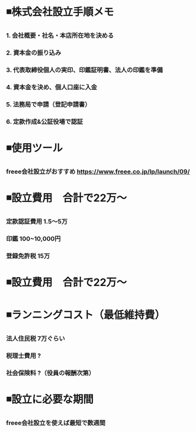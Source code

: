 # ◾️株式会社設立手順メモ
### 1. 会社概要・社名・本店所在地を決める
### 2. 資本金の振り込み
### 3. 代表取締役個人の実印、印鑑証明書、法人の印鑑を準備
### 4. 資本金を決め、個人口座に入金
### 5. 法務局で申請（登記申請書）
### 6. 定款作成&公証役場で認証

# ◾️使用ツール
### freee会社設立がおすすめ https://www.freee.co.jp/lp/launch/09/

# ◾️設立費用　合計で22万〜
### 定款認証費用 1.5〜5万
### 印鑑 100~10,000円
### 登録免許税 15万

# ◾️設立費用　合計で22万〜

# ◾️ランニングコスト（最低維持費）
### 法人住民税 7万ぐらい
### 税理士費用 ?
### 社会保険料 ?（役員の報酬次第）

# ◾️設立に必要な期間
### freee会社設立を使えば最短で数週間
